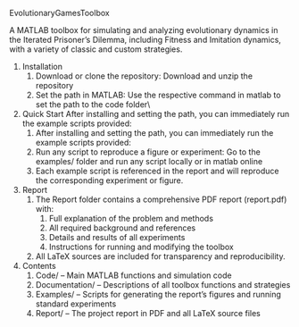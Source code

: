 EvolutionaryGamesToolbox

A MATLAB toolbox for simulating and analyzing evolutionary dynamics in the Iterated Prisoner’s Dilemma, including Fitness and Imitation dynamics, with a variety of classic and custom strategies.

1. Installation
	1. Download or clone the repository:
		Download and unzip the repository
	2. Set the path in MATLAB:
		Use the respective command in matlab to set the path to the code folder\
2. Quick Start
After installing and setting the path, you can immediately run the example scripts provided:
	1. After installing and setting the path, you can immediately run the example scripts provided:
	2. Run any script to reproduce a figure or experiment:
		Go to the examples/ folder and run any script locally or in matlab online
	3. Each example script is referenced in the report and will reproduce the corresponding experiment or figure.
3. Report
	1. The Report folder contains a comprehensive PDF report (report.pdf) with:
		1. Full explanation of the problem and methods
		2. All required background and references
		3. Details and results of all experiments
		4. Instructions for running and modifying the toolbox
	2. All LaTeX sources are included for transparency and reproducibility.
4. Contents
	1. Code/ – Main MATLAB functions and simulation code
	2. Documentation/ – Descriptions of all toolbox functions and strategies
	3. Examples/ – Scripts for generating the report’s figures and running standard experiments
	4. Report/ – The project report in PDF and all LaTeX source files

